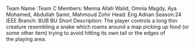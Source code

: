 Team Name :Team C Members: Menna Allah Walid, Omnia Magdy, Aya Mohamed, Abdullah Samir, Mahmoud Zohir Head: Eng Adnan Season:24 IEEE Branch: BUB BU Short Description: The player controls a long thin creature resembling a snake which roams around a map picking up food (or some other item) trying to avoid hitting its own tail or the edges of the playing area.
